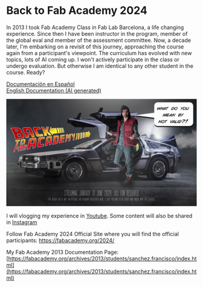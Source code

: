 # Back to Fab Academy 2024

In 2013 I took Fab Academy Class in Fab Lab Barcelona, a life changing experience. Since then I have been instructor in the program, member of the global eval and member of the assessment committee. Now, a decade later, I'm embarking on a revisit of this journey, approaching the course again from a participant's viewpoint. The curriculum has evolved with new topics, lots of AI coming up. I won't actively participate in the class or undergo evaluation. But otherwise I am identical to any other student in the course. Ready? 

[Documentación en Español](documentation/index-es.md)  
[English Documentation (AI generated)](documentation/index-en.md)


![](documentation/img/backtofab.jpeg)

I will vlogging my experience in [Youtube](https://www.youtube.com/playlist?list=PLKDpiLmgp6Evt30dhHgRlcB80OhMfcs2W). Some content will also be shared in [Instagram](https://www.instagram.com/thebeachlab) 

Follow Fab Academy 2024 Official Site where you will find the official participants:
https://fabacademy.org/2024/

My Fab Academy 2013 Documentation Page:
[https://fabacademy.org/archives/2013/students/sanchez.francisco/index.html](https://fabacademy.org/archives/2013/students/sanchez.francisco/index.html)
